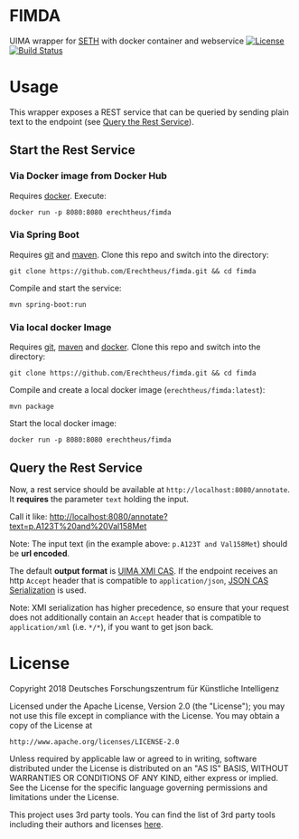 # FIMDA
UIMA wrapper for [SETH](http://rockt.github.io/SETH/) with docker container and webservice
[![License](https://img.shields.io/badge/License-Apache%202.0-blue.svg)](https://opensource.org/licenses/Apache-2.0)
[![Build Status](https://travis-ci.org/Erechtheus/fimda.svg?branch=master)](https://travis-ci.org/Erechtheus/fimda)

# Usage

This wrapper exposes a REST service that can be queried by sending plain text to the endpoint (see [Query the Rest Service](#query-the-rest-service)).

## Start the Rest Service

### Via Docker image from Docker Hub

Requires [docker](https://docs.docker.com/). Execute:

`docker run -p 8080:8080 erechtheus/fimda`

### Via Spring Boot

Requires [git](https://git-scm.com/) and [maven](https://maven.apache.org/index.html). Clone this repo and switch into the directory:

`git clone https://github.com/Erechtheus/fimda.git && cd fimda`

Compile and start the service:

`mvn spring-boot:run`

### Via local docker Image

Requires [git](https://git-scm.com/), [maven](https://maven.apache.org/index.html) and [docker](https://docs.docker.com/). Clone this repo and switch into the directory:

`git clone https://github.com/Erechtheus/fimda.git && cd fimda`

Compile and create a local docker image (`erechtheus/fimda:latest`):

`mvn package`

Start the local docker image:

`docker run -p 8080:8080 erechtheus/fimda`

## Query the Rest Service

Now, a rest service should be available at `http://localhost:8080/annotate`. It **requires** the parameter `text` holding the input.

Call it like: [http://localhost:8080/annotate?text=p.A123T%20and%20Val158Met](http://localhost:8080/annotate?text=p.A123T%20and%20Val158Met)

Note: The input text (in the example above: `p.A123T and Val158Met`) should be **url encoded**.

The default **output format** is [UIMA XMI CAS](https://uima.apache.org/d/uimaj-3.0.0/references.html#ugr.ref.xmi). 
If the endpoint receives an http `Accept` header that is compatible to `application/json`, 
[JSON CAS Serialization](https://uima.apache.org/d/uimaj-3.0.0/references.html#ugr.ref.json) is used.

Note: XMI serialization has higher precedence, so ensure that your request does not additionally contain an `Accept` header 
that is compatible to `application/xml` (i.e. `*/*`), if you want to get json back.


# License

Copyright 2018 Deutsches Forschungszentrum für Künstliche Intelligenz

Licensed under the Apache License, Version 2.0 (the "License");
you may not use this file except in compliance with the License.
You may obtain a copy of the License at

    http://www.apache.org/licenses/LICENSE-2.0

Unless required by applicable law or agreed to in writing, software
distributed under the License is distributed on an "AS IS" BASIS,
WITHOUT WARRANTIES OR CONDITIONS OF ANY KIND, either express or implied.
See the License for the specific language governing permissions and
limitations under the License.

This project uses 3rd party tools. You can find the list of 3rd party tools including their authors and licenses [here](THIRD-PARTY.txt).



